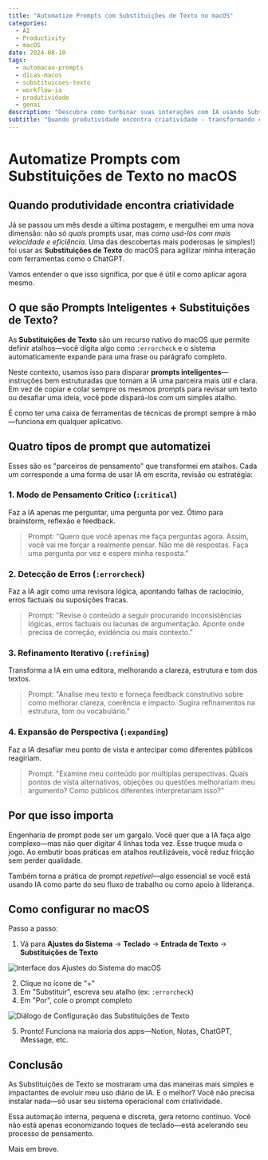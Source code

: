 ```yaml
---
title: "Automatize Prompts com Substituições de Texto no macOS"
categories:
  - AI
  - Productivity
  - macOS
date: 2024-08-10
tags:
  - automacao-prompts
  - dicas-macos
  - substituicoes-texto
  - workflow-ia
  - produtividade
  - genai
description: "Descubra como turbinar suas interações com IA usando Substituições de Texto do macOS para criar acesso instantâneo a prompts poderosos e frameworks de pensamento."
subtitle: "Quando produtividade encontra criatividade - transformando como você interage com IA através de prompts inteligentes automatizados e recursos nativos do macOS."
---
```


# Automatize Prompts com Substituições de Texto no macOS

## Quando produtividade encontra criatividade

Já se passou um mês desde a última postagem, e mergulhei em uma nova dimensão: não só _quais_ prompts usar, mas _como usá-los com mais velocidade e eficiência_. Uma das descobertas mais poderosas (e simples!) foi usar as **Substituições de Texto** do macOS para agilizar minha interação com ferramentas como o ChatGPT.

Vamos entender o que isso significa, por que é útil e como aplicar agora mesmo.

## O que são Prompts Inteligentes + Substituições de Texto?

As **Substituições de Texto** são um recurso nativo do macOS que permite definir atalhos—você digita algo como `:errorcheck` e o sistema automaticamente expande para uma frase ou parágrafo completo.

Neste contexto, usamos isso para disparar **prompts inteligentes**—instruções bem estruturadas que tornam a IA uma parceira mais útil e clara. Em vez de copiar e colar sempre os mesmos prompts para revisar um texto ou desafiar uma ideia, você pode dispará-los com um simples atalho.

É como ter uma caixa de ferramentas de técnicas de prompt sempre à mão—funciona em qualquer aplicativo.

## Quatro tipos de prompt que automatizei

Esses são os "parceiros de pensamento" que transformei em atalhos. Cada um corresponde a uma forma de usar IA em escrita, revisão ou estratégia:

### 1. **Modo de Pensamento Crítico** (`:critical`)

Faz a IA apenas me perguntar, uma pergunta por vez. Ótimo para brainstorm, reflexão e feedback.

> Prompt: "Quero que você apenas me faça perguntas agora. Assim, você vai me forçar a realmente pensar. Não me dê respostas. Faça uma pergunta por vez e espere minha resposta."

### 2. **Detecção de Erros** (`:errorcheck`)

Faz a IA agir como uma revisora lógica, apontando falhas de raciocínio, erros factuais ou suposições fracas.

> Prompt: "Revise o conteúdo a seguir procurando inconsistências lógicas, erros factuais ou lacunas de argumentação. Aponte onde precisa de correção, evidência ou mais contexto."

### 3. **Refinamento Iterativo** (`:refining`)

Transforma a IA em uma editora, melhorando a clareza, estrutura e tom dos textos.

> Prompt: "Analise meu texto e forneça feedback construtivo sobre como melhorar clareza, coerência e impacto. Sugira refinamentos na estrutura, tom ou vocabulário."

### 4. **Expansão de Perspectiva** (`:expanding`)

Faz a IA desafiar meu ponto de vista e antecipar como diferentes públicos reagiriam.

> Prompt: "Examine meu conteúdo por múltiplas perspectivas. Quais pontos de vista alternativos, objeções ou questões melhorariam meu argumento? Como públicos diferentes interpretariam isso?"

## Por que isso importa

Engenharia de prompt pode ser um gargalo. Você quer que a IA faça algo complexo—mas não quer digitar 4 linhas toda vez. Esse truque muda o jogo. Ao embutir boas práticas em atalhos reutilizáveis, você reduz fricção sem perder qualidade.

Também torna a prática de prompt _repetível_—algo essencial se você está usando IA como parte do seu fluxo de trabalho ou como apoio à liderança.

## Como configurar no macOS

Passo a passo:

1. Vá para **Ajustes do Sistema** → **Teclado** → **Entrada de Texto** → **Substituições de Texto**

![Interface dos Ajustes do Sistema do macOS](/uploads/2024/08/config_1.png)

2. Clique no ícone de "+"
3. Em "Substituir", escreva seu atalho (ex: `:errorcheck`)
4. Em "Por", cole o prompt completo

![Diálogo de Configuração das Substituições de Texto](/uploads/2024/08/config_2.png)

5. Pronto! Funciona na maioria dos apps—Notion, Notas, ChatGPT, iMessage, etc.

## Conclusão

As Substituições de Texto se mostraram uma das maneiras mais simples e impactantes de evoluir meu uso diário de IA. E o melhor? Você não precisa instalar nada—só usar seu sistema operacional com criatividade.

Essa automação interna, pequena e discreta, gera retorno contínuo. Você não está apenas economizando toques de teclado—está acelerando seu processo de pensamento.

Mais em breve.
